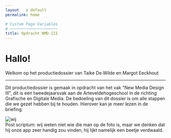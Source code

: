 ```yaml
---
layout   : default
permalink: home

# Custom Page Variables
# ─────────────────────
title: Opdracht NMD-III
---
```


<div class="jumbotron">
    <h1 class="aangepastetitel">Hallo!</h1>
        <p class="lead">Welkom op het productiedossier van Taike De Wilde en Margot Eeckhout </p>
        <hr class="my-4">
        <p>Dit productiedossier is gemaak in opdracht van het vak "New Media Design III", dit is een tweedejaarsvak aan de Arteveldehogeschool in de richting Grafische en Digitale Media. De bedoeling van dit dossier is om alle stappen die we gezet hebben bij te houden. Hierover kan je meer lezen in de briefing.</p>
</div>
<img src="afbeeldingen/margottaike.jpg" class="img-fluid" alt="wij">
<div class="postscriptum">
Post scriptum: wij weten niet wie die man op de foto is, maar we denken dat hij onze app zeer handig zou vinden, hij lijkt namelijk een beetje verdwaald.
</div>
